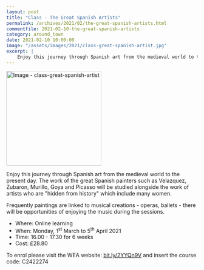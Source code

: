 ```yaml
---
layout: post
title: "Class - The Great Spanish Artists"
permalink: /archives/2021/02/the-great-spanish-artists.html
commentfile: 2021-02-10-the-great-spanish-artists
category: around_town
date: 2021-02-10 10:00:00
image: "/assets/images/2021/class-great-spanish-artist.jpg"
excerpt: |
    Enjoy this journey through Spanish art from the medieval world to the present day. The work of the great Spanish painters such as Velazquez, Zubaron, Murillo, Goya and Picasso will be studied alongside the work of artists who are hidden from history which include many women.
---
```

<a href="/assets/images/2021/class-great-spanish-artist.jpg" title="Click for a larger image"><img src="/assets/images/2021/class-great-spanish-artist-thumb.jpg" width="250" alt="Image - class-great-spanish-artist"  class="photo right"/></a>

Enjoy this journey through Spanish art from the medieval world to the present day. The work of the great Spanish painters such as Velazquez, Zubaron, Murillo, Goya and Picasso will be studied alongside the work of artists who are "hidden from history" which include many women.

Frequently paintings are linked to musical creations - operas, ballets - there will be opportunities of enjoying the music during the sessions.

- Where: Online learning
- When:  Monday, 1<sup>st</sup> March to 5<sup>th</sup> April 2021
- Time:   16.00 - 17.30 for 6 weeks
- Cost:    &pound;28.80

To enrol please visit the WEA website: [bit.ly/2YYQn9V](https://bit.ly/2YYQn9V) and insert the course code: C2422274

